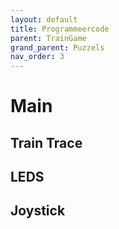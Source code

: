 ```yaml
---
layout: default
title: Programmeercode
parent: TrainGame
grand_parent: Puzzels
nav_order: 3
---
```


# Main

## Train Trace

## LEDS

## Joystick

## 